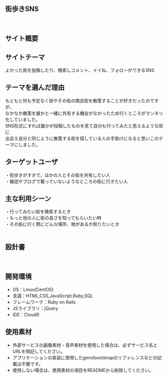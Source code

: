 ## 街歩きSNS
​
## サイト概要
## サイトテーマ

よかった街を投稿したり、検索しコメント、イイね、フォローができるSNS
​
## テーマを選んだ理由

もともと何も予定なく街やその街の商店街を散策することが好きだったのですが、<br>
なかなか散策を誰かと一緒に共有する機会がなかったため行くところがマンネリ化していました。<br>
SNS形式にすれば誰かが投稿したものを見て自分も行ってみたと思えるような街に<br>
出会え自分と同じように散策する街を探している人の手助けになると思いこのテーマにしました。
​
## ターゲットユーザ
・街歩きがすきで、ほかの人とその街を共有したい人<br>
・雑誌やブログで載っていないようなところの街に行きたい人
​
## 主な利用シーン
・行ってみたい街を検索するとき<br>
・もっと他の人に街の良さを知ってもらいたい時<br>
・その街に行く際にどんな場所、物があるか知りたいとき<br>
​
## 設計書
<!--テーマを設定・提出する時点では不要です-->
​
## 開発環境
- OS：Linux(CentOS)
- 言語：HTML,CSS,JavaScript,Ruby,SQL
- フレームワーク：Ruby on Rails
- JSライブラリ：jQuery
- IDE：Cloud9
​
## 使用素材
- 外部サービスの画像素材・音声素材を使用した場合は、必ずサービス名とURLを明記してください。
- アプリケーションの実装に使用したgem/bootstrapのリファレンスなどの記載は不要です。
- 使用しない場合は、使用素材の項目をREADMEから削除してください。